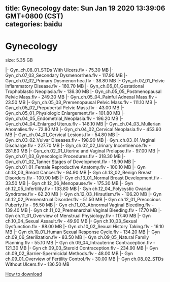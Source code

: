 
title: Gynecology
date: Sun Jan 19 2020 13:39:06 GMT+0800 (CST)    
categories: baidu
---

# Gynecology
size: 5.35 GB
 
 
|- Gyn_ch.08_01_STDs With Ulcers.flv - 75.30 MB
|- Gyn_ch.07_03_Secondary Dysmenorrhea.flv - 117.90 MB
|- Gyn_ch.07_02_Primary Dysmenorrhea.flv - 38.80 MB
|- Gyn_ch.07_01_Pelvic Inflammatory Disease.flv - 160.70 MB
|- Gyn_ch.06_01_Gestational Trophoblastic Neoplasia.flv - 136.30 MB
|- Gyn_ch.05_05_Postmenopausal Pelvic Mass.flv - 249.30 MB
|- Gyn_ch.05_04_Painful Adnexal Mass.flv - 23.50 MB
|- Gyn_ch.05_03_Premenopausal Pelvic Mass.flv - 111.10 MB
|- Gyn_ch.05_02_Prepubertal Pelvic Mass.flv - 43.00 MB
|- Gyn_ch.05_01_Physiologic Enlargement.flv - 101.80 MB
|- Gyn_ch.04_05_Endometrial_Neoplasia.flv - 196.20 MB
|- Gyn_ch.04_04_Enlarged Uterus.flv - 148.10 MB
|- Gyn_ch.04_03_Mullerian Anomalies.flv - 72.80 MB
|- Gyn_ch.04_02_Cervical Neoplasia.flv - 453.60 MB
|- Gyn_ch.04_01_Cervical Lesions.flv - 54.80 MB
|- Gyn_ch.03_02_Vulvar Diseases.flv - 198.90 MB
|- Gyn_ch.03_01_Vaginal Discharge.flv - 227.70 MB
|- Gyn_ch.02_02_Urinary Incontinence.flv - 281.80 MB
|- Gyn_ch.02_01_Uterine and Vaginal Prolapse.flv - 97.00 MB
|- Gyn_ch.01_03_Gynecologic Procedures.flv - 318.30 MB
|- Gyn_ch.01_02_Tanner Stages of Development.flv - 18.90 MB
|- Gyn_ch.01_01_Female Reproductive Anatomy.flv - 100.10 MB
|- Gyn ch.13_03_Breast Cancer.flv - 94.90 MB
|- Gyn ch.13_02_Benign Breast Disorders.flv - 100.90 MB
|- Gyn ch.13_01_Normal Breast Development.flv - 33.50 MB
|- Gyn ch.12_06_Menopause.flv - 175.30 MB
|- Gyn ch.12_05_Infertility.flv - 133.80 MB
|- Gyn ch.12_04_Polycystic Ovarian Syndrome.flv - 62.20 MB
|- Gyn ch.12_03_Hirsutism.flv - 106.20 MB
|- Gyn ch.12_02_Premenstrual Disorder.flv - 51.50 MB
|- Gyn ch.12_01_Precocious Puberty.flv - 95.50 MB
|- Gyn ch.11_03_Abnormal Vaginal Bleeding.flv - 139.40 MB
|- Gyn ch.11_02_Premenarchal Vaginal Bleeding.flv - 17.70 MB
|- Gyn ch.11_01_Overview of Menstrual Physiology.flv - 117.40 MB
|- Gyn ch.10_04_Sexual Assault.flv - 49.90 MB
|- Gyn ch.10_03_Sexual Dysfunction.flv - 88.00 MB
|- Gyn ch.10_02_Sexual History Taking.flv - 16.10 MB
|- Gyn ch.10_01_Human Sexual Response Cycle.flv - 134.20 MB
|- Gyn ch.09_06_Sterilization.flv - 83.50 MB
|- Gyn ch.09_05_Natural Family Planning.flv - 55.10 MB
|- Gyn ch.09_04_Intrauterine Contraception.flv - 121.30 MB
|- Gyn ch.09_03_Steroid Contraception.flv - 234.90 MB
|- Gyn ch.09_02_Barrier-Spermicidal Methods.flv - 48.00 MB
|- Gyn ch.09_01_Overview of Fertility Control.flv - 30.00 MB
|- Gyn ch.08_02_STDs Without Ulcers.flv - 136.50 MB

[How to download](https://bpcam.bemobtrk.com/go/2ceec3aa-1ca2-46d6-b9ff-aaa5c184517c?jno=399)